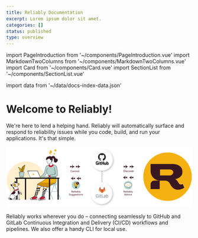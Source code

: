 ```yaml
---
title: Reliably Documentation
excerpt: Lorem ipsum dolor sit amet.
categories: []
status: published
type: overview
---
```

import PageIntroduction from '~/components/PageIntroduction.vue'
import MarkdownTwoColumns from '~/components/MarkdownTwoColumns.vue'
import Card from '~/components/Card.vue'
import SectionList from '~/components/SectionList.vue'

import data from '~/data/docs-index-data.json'

# Welcome to Reliably!

<PageIntroduction>

We're here to lend a helping hand. Reliably will automatically surface and respond to reliability issues while you code, build, and run your applications. It's that simple.

![How Reliably Works](./shared/images/how-reliably-works.png)

Reliably works wherever you do – connecting seamlessly to GitHub and GitLab Continuous Integration and Delivery (CI/CD) workflows and pipelines. We also offer a handy CLI for local use.

</PageIntroduction>

<MarkdownTwoColumns>
  <Card
    title="Better Kubernetes Manifests"
    description="Install the Reliably CLI and make your first Kubernetes manifest more reliable in minutes."
    color="blue"
    :button="data['card-1'].button"
    :svg="data['card-1'].svg"
  />
  <Card
    title="Reliably in your CI pipeline"
    description="Try Reliably wherever your code lives, or at build time in your favorite CI/CD platform."
    color="yellow"
    :links="data['card-2'].links"
    :svg="data['card-2'].svg"
  />
</MarkdownTwoColumns>


<SectionList
    title="Getting Started"
    categoryName="getting-started"
    description="Start using Reliably in minutes and make your Kubernetes deployments more reliable."
    link="/docs/getting-started"
    :list="data['getting-started'].links"
/>

<SectionList
    title="Guides"
    categoryName="guides"
    description="Practical guides show you how to get Reliably running in your favorite CI environment."
    link="/docs/guides"
    :list="data.guides.links"
/>

<SectionList
    title="Reference"
    categoryName="reference"
    description="Technical description of how the Reliably API works, as well as a full documentation for the CLI."
    link="/docs/reference"
    :list="data.reference.links"
/>
